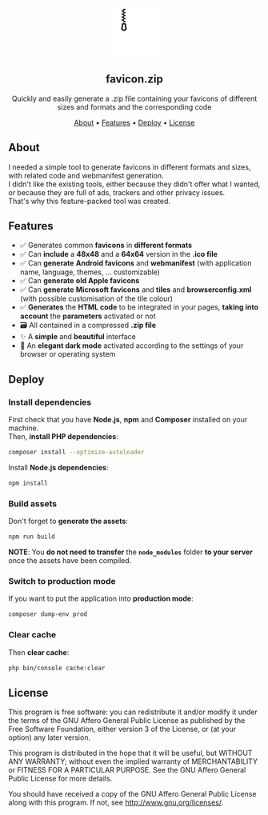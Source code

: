 <p align="center"><img src="/public/android-chrome-96x96.png"></p>
<h2 align="center">favicon.zip</h2>
<p align="center">Quickly and easily generate a .zip file containing your favicons of different sizes and formats and the corresponding code</p>
<p align="center">
    <a href="#about">About</a> •
    <a href="#features">Features</a> •
    <a href="#deploy">Deploy</a> •
    <a href="#license">License</a>
</p>

## About

I needed a simple tool to generate favicons in different formats and sizes, with related code and webmanifest generation.  
I didn't like the existing tools, either because they didn't offer what I wanted, or because they are full of ads, trackers and other privacy issues.  
That's why this feature-packed tool was created.

## Features

- ✅ Generates common **favicons** in **different formats**
- ✅ Can **include** a **48x48** and a **64x64** version in the **.ico file**
- ✅ Can **generate** **Android favicons** and **webmanifest** (with application name, language, themes, ... customizable)
- ✅ Can **generate** **old Apple favicons**
- ✅ Can **generate** **Microsoft favicons** and **tiles** and **browserconfig.xml** (with possible customisation of the tile colour)
- ✅ **Generates** the **HTML code** to be integrated in your pages, **taking into account** the **parameters** activated or not
- 🗃️ All contained in a compressed **.zip file**
- ✨ A **simple** and **beautiful** interface
- 🌙 An **elegant dark mode** activated according to the settings of your browser or operating system

## Deploy

### Install dependencies

First check that you have **Node.js**, **npm** and **Composer** installed on your machine.  
Then, **install PHP dependencies**:  
```bash
composer install --optimize-autoloader
```
Install **Node.js dependencies**:  
```bash
npm install
```

### Build assets
Don't forget to **generate the assets**:
```bash
npm run build
```
**NOTE**: You **do not need to transfer** the **`node_modules`** folder **to your server** once the assets have been compiled.

### Switch to production mode
If you want to put the application into **production mode**:
```bash
composer dump-env prod
```

### Clear cache
Then **clear cache**:
```bash
php bin/console cache:clear
```

## License

This program is free software: you can redistribute it and/or modify it under the terms of the GNU Affero General Public License as published by the Free Software Foundation, either version 3 of the License, or (at your option) any later version.

This program is distributed in the hope that it will be useful, but WITHOUT ANY WARRANTY; without even the implied warranty of MERCHANTABILITY or FITNESS FOR A PARTICULAR PURPOSE. See the GNU Affero General Public License for more details.

You should have received a copy of the GNU Affero General Public License along with this program. If not, see http://www.gnu.org/licenses/.
